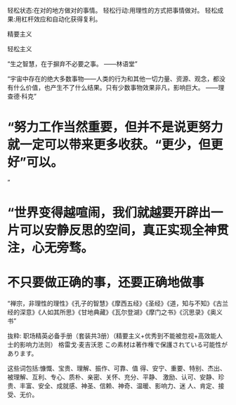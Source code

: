 轻松状态:在对的地方做对的事情。
  轻松行动:用理性的方式把事情做对。
  轻松成果:用杠杆效应和自动化获得复利。
  
  精要主义
  
  轻松主义


“生之智慧，在于摒弃不必要之事。
——林语堂”

“宇宙中存在的绝大多数事物——人类的行为和其他一切力量、资源、观念，都没有什么价值，也产生不了什么结果。只有少数事物效果非凡，影响巨大。
——理查德·科克”

# “努力工作当然重要，但并不是说更努力就一定可以带来更多收获。“更少，但更好”可以。

”

# “世界变得越喧闹，我们就越要开辟出一片可以安静反思的空间，真正实现全神贯注，心无旁骛。

# 不只要做正确的事，还要正确地做事

“禅宗，非理性的理性》《孔子的智慧》《摩西五经》《圣经》《道，知与不知》《古兰经的深意》《人如其所思》《甘地典藏》《瓦尔登湖》《摩门之书》《沉思录》《奥义书”

抜粋:
职场精英必备手册（套装共3册）（精要主义+优秀到不能被忽视+高效能人士的影响力法则）
格雷戈·麦吉沃恩
この素材は著作権で保護されている可能性があります。

这些词包括:慷慨、宝贵、理解、振作、可靠、值
得、安宁、重要、特别、杰出、被理解、互利、专心、质朴、亲密、关怀、充分、平静、
激励、认可、安静、珍贵、丰富、安全、成就感、神圣、信赖、神奇、温暖、影响力、迷
人、肯定、接受、无价。
